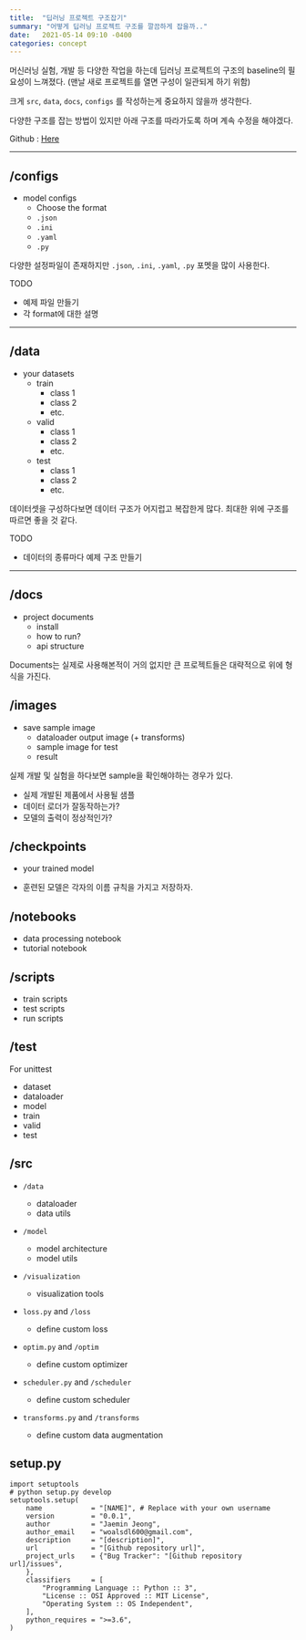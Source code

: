 ```yaml
---
title:  "딥러닝 프로젝트 구조잡기"
summary: "어떻게 딥러닝 프로젝트 구조를 깔끔하게 잡을까.."
date:   2021-05-14 09:10 -0400
categories: concept
---
```


머신러닝 실험, 개발 등 다양한 작업을 하는데 딥러닝 프로젝트의 구조의 baseline의 필요성이 느껴졌다. (맨날 새로 프로젝트를 열면 구성이 일관되게 하기 위함)

크게 `src`, `data`, `docs`, `configs` 를 작성하는게 중요하지 않을까 생각한다.

다양한 구조를 잡는 방법이 있지만 아래 구조를 따라가도록 하며 계속 수정을 해야겠다.

Github : [Here](https://github.com/jjxxmiin/Deep_Learning_Project_Structure)

---

## /configs

- model configs
    + Choose the format
    + `.json`
    + `.ini`
    + `.yaml`
    + `.py`

다양한 설정파일이 존재하지만 `.json`, `.ini`, `.yaml`, `.py` 포멧을 많이 사용한다.

TODO
- 예제 파일 만들기
- 각 format에 대한 설명

---

## /data

- your datasets
    + train
        - class 1
        - class 2
        - etc.
    + valid
        - class 1
        - class 2
        - etc.
    + test
        - class 1
        - class 2
        - etc.

데이터셋을 구성하다보면 데이터 구조가 어지럽고 복잡한게 많다. 최대한 위에 구조를 따르면 좋을 것 같다.

TODO
- 데이터의 종류마다 예제 구조 만들기

---

## /docs

- project documents
    + install
    + how to run?
    + api structure

Documents는 실제로 사용해본적이 거의 없지만 큰 프로젝트들은 대략적으로 위에 형식을 가진다.

## /images

- save sample image
    + dataloader output image (+ transforms)
    + sample image for test
    + result

실제 개발 및 실험을 하다보면 sample을 확인해야하는 경우가 있다.

- 실제 개발된 제품에서 사용될 샘플
- 데이터 로더가 잘동작하는가?
- 모델의 출력이 정상적인가?

## /checkpoints

- your trained model

- 훈련된 모델은 각자의 이름 규칙을 가지고 저장하자.

## /notebooks

- data processing notebook
- tutorial notebook

## /scripts

- train scripts
- test scripts
- run scripts

## /test

For unittest

- dataset
- dataloader
- model
- train
- valid
- test

## /src

- `/data`
    + dataloader
    + data utils

- `/model`
    + model architecture
    + model utils

- `/visualization`
    + visualization tools

- `loss.py` and `/loss`
    + define custom loss

- `optim.py` and `/optim`
    + define custom optimizer

- `scheduler.py` and `/scheduler`
    + define custom scheduler

- `transforms.py` and `/transforms`
    + define custom data augmentation

## setup.py

```
import setuptools
# python setup.py develop
setuptools.setup(
    name            = "[NAME]", # Replace with your own username
    version         = "0.0.1",
    author          = "Jaemin Jeong",
    author_email    = "woalsdl600@gmail.com",
    description     = "[description]",
    url             = "[Github repository url]",
    project_urls    = {"Bug Tracker": "[Github repository url]/issues",
    },
    classifiers     = [
        "Programming Language :: Python :: 3",
        "License :: OSI Approved :: MIT License",
        "Operating System :: OS Independent",
    ],
    python_requires = ">=3.6",
)
```
